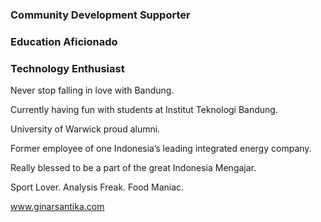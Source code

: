 ### Community Development Supporter
### Education Aficionado
### Technology Enthusiast

Never stop falling in love with Bandung.

Currently having fun with students at Institut Teknologi Bandung.

University of Warwick proud alumni.

Former employee of one Indonesia’s leading integrated energy company.

Really blessed to be a part of the great Indonesia Mengajar.

Sport Lover. Analysis Freak. Food Maniac.


www.ginarsantika.com
